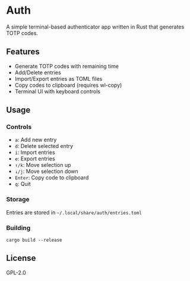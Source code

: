 # Auth

A simple terminal-based authenticator app written in Rust that generates TOTP codes.

## Features

- Generate TOTP codes with remaining time
- Add/Delete entries
- Import/Export entries as TOML files
- Copy codes to clipboard (requires wl-copy)
- Terminal UI with keyboard controls

## Usage

### Controls

- `a`: Add new entry
- `d`: Delete selected entry
- `i`: Import entries
- `e`: Export entries
- `↑/k`: Move selection up
- `↓/j`: Move selection down
- `Enter`: Copy code to clipboard
- `q`: Quit

### Storage

Entries are stored in `~/.local/share/auth/entries.toml`

### Building

```
cargo build --release
```

## License

GPL-2.0